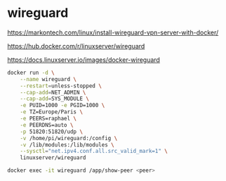 # wireguard

https://markontech.com/linux/install-wireguard-vpn-server-with-docker/

https://hub.docker.com/r/linuxserver/wireguard

https://docs.linuxserver.io/images/docker-wireguard

```bash
docker run -d \
    --name wireguard \
    --restart=unless-stopped \
    --cap-add=NET_ADMIN \
    --cap-add=SYS_MODULE \
    -e PUID=1000 -e PGID=1000 \
    -e TZ=Europe/Paris \
    -e PEERS=raphael \
    -e PEERDNS=auto \
    -p 51820:51820/udp \
    -v /home/pi/wireguard:/config \
    -v /lib/modules:/lib/modules \
    --sysctl="net.ipv4.conf.all.src_valid_mark=1" \
    linuxserver/wireguard
```

```bash
docker exec -it wireguard /app/show-peer <peer>
```
